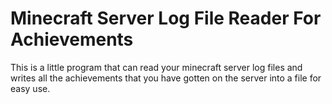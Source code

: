 # Minecraft Server Log File Reader For Achievements
This is a little program that can read your minecraft server log files and writes all the achievements that you have gotten on the server into a file for easy use.